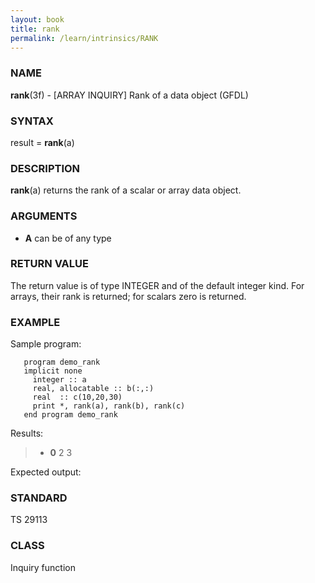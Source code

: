 ```yaml
---
layout: book
title: rank
permalink: /learn/intrinsics/RANK
---
```

### NAME

__rank__(3f) - \[ARRAY INQUIRY\] Rank of a data object
(GFDL)

### SYNTAX

result = __rank__(a)

### DESCRIPTION

__rank__(a) returns the rank of a scalar or array data object.

### ARGUMENTS

  - __A__
    can be of any type

### RETURN VALUE

The return value is of type INTEGER and of the default integer kind. For
arrays, their rank is returned; for scalars zero is returned.

### EXAMPLE

Sample program:

```
   program demo_rank
   implicit none
     integer :: a
     real, allocatable :: b(:,:)
     real  :: c(10,20,30)
     print *, rank(a), rank(b), rank(c)
   end program demo_rank
```

Results:

>   - __0__
>     2 3

Expected output:

### STANDARD

TS 29113

### CLASS

Inquiry function

